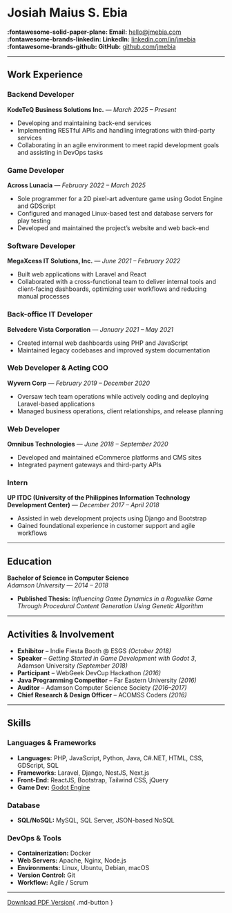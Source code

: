 # Josiah Maius S. Ebia

**:fontawesome-solid-paper-plane: Email:** [hello@jmebia.com](mailto:hello@jmebia.com)     
**:fontawesome-brands-linkedin: LinkedIn:** [linkedin.com/in/jmebia](https://linkedin.com/in/jmebia)  
**:fontawesome-brands-github: GitHub:** [github.com/jmebia](https://github.com/jmebia)

---

## Work Experience

### **Backend Developer**

**KodeTeQ Business Solutions Inc.** — *March 2025 – Present*

- Developing and maintaining back-end services
- Implementing RESTful APIs and handling integrations with third-party services
- Collaborating in an agile environment to meet rapid development goals and assisting in DevOps tasks

### **Game Developer**

**Across Lunacia** — *February 2022 – March 2025*

- Sole programmer for a 2D pixel-art adventure game using Godot Engine and GDScript
- Configured and managed Linux-based test and database servers for play testing
- Developed and maintained the project’s website and web back-end

### **Software Developer**

**MegaXcess IT Solutions, Inc.** — *June 2021 – February 2022*

- Built web applications with Laravel and React
- Collaborated with a cross-functional team to deliver internal tools and client-facing dashboards, optimizing user workflows and reducing manual processes

### **Back-office IT Developer**

**Belvedere Vista Corporation** — *January 2021 – May 2021*

- Created internal web dashboards using PHP and JavaScript
- Maintained legacy codebases and improved system documentation

### **Web Developer & Acting COO**

**Wyvern Corp** — *February 2019 – December 2020*

- Oversaw tech team operations while actively coding and deploying Laravel-based applications
- Managed business operations, client relationships, and release planning

### **Web Developer**

**Omnibus Technologies** — *June 2018 – September 2020*

- Developed and maintained eCommerce platforms and CMS sites
- Integrated payment gateways and third-party APIs

### **Intern**

**UP ITDC (University of the Philippines Information Technology Development Center)** — *December 2017 – April 2018*

- Assisted in web development projects using Django and Bootstrap
- Gained foundational experience in customer support and agile workflows

---

## Education

**Bachelor of Science in Computer Science**  
*Adamson University* — *2014 – 2018*

- **Published Thesis:** *Influencing Game Dynamics in a Roguelike Game Through Procedural Content Generation Using Genetic Algorithm*

---

## Activities & Involvement

- **Exhibitor** – Indie Fiesta Booth @ ESGS *(October 2018)*
- **Speaker** – *Getting Started in Game Development with Godot 3*, Adamson University *(September 2018)*
- **Participant** – WebGeek DevCup Hackathon *(2016)*
- **Java Programming Competitor** – Far Eastern University *(2016)*
- **Auditor** – Adamson Computer Science Society *(2016–2017)*
- **Chief Research & Design Officer** – ACOMSS Coders *(2016)*

---

## Skills

### Languages & Frameworks

- **Languages:** PHP, JavaScript, Python, Java, C#.NET, HTML, CSS, GDScript, SQL
- **Frameworks:** Laravel, Django, NestJS, Next.js
- **Front-End:** ReactJS, Bootstrap, Tailwind CSS, jQuery
- **Game Dev:** [Godot Engine](https://godotengine.org/)

### Database

- **SQL/NoSQL:** MySQL, SQL Server, JSON-based NoSQL

### DevOps & Tools

- **Containerization:** Docker
- **Web Servers:** Apache, Nginx, Node.js
- **Environments:** Linux, Ubuntu, Debian, macOS
- **Version Control:** Git
- **Workflow:** Agile / Scrum

---

[Download PDF Version](/assets/josiah_maius_ebia_cv.pdf){ .md-button }